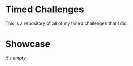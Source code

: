 # Timed Challenges

This is a repository of all of my timed challenges that I did.

# Showcase

*it's empty*
